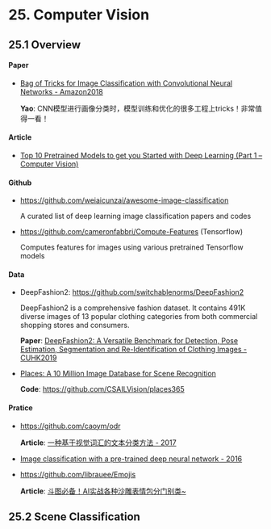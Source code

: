 
# 25. Computer Vision

## 25.1 Overview

#### Paper

- [Bag of Tricks for Image Classification with Convolutional Neural Networks - Amazon2018](https://arxiv.org/abs/1812.01187)

    **Yao**: CNN模型进行画像分类时，模型训练和优化的很多工程上tricks！非常值得一看！


#### Article

- [Top 10 Pretrained Models to get you Started with Deep Learning (Part 1 – Computer Vision)](https://www.analyticsvidhya.com/blog/2018/07/top-10-pretrained-models-get-started-deep-learning-part-1-computer-vision/?utm_source=blog&utm_medium=top-pretrained-models-nlp-article)


#### Github

- <https://github.com/weiaicunzai/awesome-image-classification>

    A curated list of deep learning image classification papers and codes

- <https://github.com/cameronfabbri/Compute-Features> (Tensorflow)

    Computes features for images using various pretrained Tensorflow models

#### Data

- DeepFashion2: <https://github.com/switchablenorms/DeepFashion2>

    DeepFashion2 is a comprehensive fashion dataset. It contains 491K diverse images of 13 popular clothing categories from both commercial shopping stores and consumers.

    **Paper**: [DeepFashion2: A Versatile Benchmark for Detection, Pose Estimation, Segmentation and Re-Identification of Clothing Images - CUHK2019](https://arxiv.org/abs/1901.07973)

- [Places: A 10 Million Image Database for Scene Recognition](http://places2.csail.mit.edu/index.html)

    **Code**: <https://github.com/CSAILVision/places365>


#### Pratice

- <https://github.com/caoym/odr>

    **Article**: [一种基于视觉词汇的文本分类方法 - 2017](https://www.jianshu.com/p/f774e273a883)

- [Image classification with a pre-trained deep neural network - 2016](https://www.kernix.com/blog/image-classification-with-a-pre-trained-deep-neural-network_p11)

- <https://github.com/librauee/Emojis>

    **Article**: [斗图必备！AI实战各种沙雕表情包分门别类~](https://mp.weixin.qq.com/s?__biz=MzUyOTU2MjE1OA==&mid=2247486752&idx=1&sn=982724f1f72c53a8ff135eeeef8a934b)


## 25.2 Scene Classification

